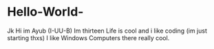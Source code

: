 # Hello-World-
Jk
Hi im Ayub (I-UU-B) Im thirteen Life is cool and i like coding (im just starting thxs)
I like Windows Computers there really cool.
